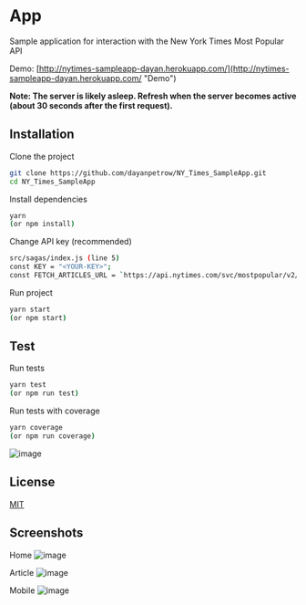 # App

Sample application for interaction with the New York Times Most Popular API

Demo: 
[http://nytimes-sampleapp-dayan.herokuapp.com/](http://nytimes-sampleapp-dayan.herokuapp.com/ "Demo")

**Note: The server is likely asleep. Refresh when the server becomes active (about 30 seconds after the first request).**


## Installation

Clone the project

```bash
git clone https://github.com/dayanpetrow/NY_Times_SampleApp.git
cd NY_Times_SampleApp
```

Install dependencies
```bash
yarn 
(or npm install)
```

Change API key (recommended)
```bash
src/sagas/index.js (line 5)
const KEY = "<YOUR-KEY>";
const FETCH_ARTICLES_URL = `https://api.nytimes.com/svc/mostpopular/v2/mostviewed/all-sections/7.json?api-key=${KEY}`
```

Run project
```bash
yarn start 
(or npm start)
```

## Test

Run tests

```bash
yarn test
(or npm run test)
```

Run tests with coverage
```bash
yarn coverage
(or npm run coverage)
```

![image](https://user-images.githubusercontent.com/26420002/58156521-edde4080-7c7e-11e9-9cea-0a3ef58c195c.png)

## License
[MIT](https://choosealicense.com/licenses/mit/)

## Screenshots
Home
![image](https://user-images.githubusercontent.com/26420002/58155674-0188a780-7c7d-11e9-9e4c-44fcc3f2afd9.png)

Article
![image](https://user-images.githubusercontent.com/26420002/58155777-46acd980-7c7d-11e9-8441-9ed30c07c935.png)

Mobile
![image](https://user-images.githubusercontent.com/26420002/58156101-069a2680-7c7e-11e9-8dad-5b298d804613.png)

